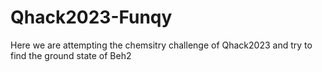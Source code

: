 # Qhack2023-Funqy
Here we are attempting the chemsitry challenge of Qhack2023 and try to find the ground state of Beh2
